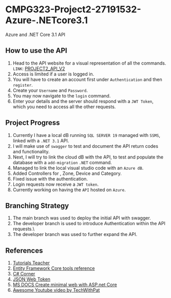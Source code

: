 # CMPG323-Project2-27191532-Azure-.NETcore3.1
Azure and .NET Core 3.1 API

## How to use the API
1. Head to the API website for a visual representation of all the commands. ```LINK```: <a href="https://project2-api-v2.azurewebsites.net/swagger/index.html">PROJECT2_API_V2</a> 	
2. Access is limited if a user is logged in.
3. You will have to create an account first under ```Authentication``` and then ```register```.
4. Create your ```Username``` and ```Password```.
5. You may now navigate to the ```login``` command.
6. Enter your details and the server should respond with a ```JWT Token```, which you need to access all the other requests.

## Project Progress
1. Currently I have a local dB running ```SQL SERVER 19``` managed with ```SSMS```, linked with a ```.NET 3.1``` API.
2. I will make use of ```swagger``` to test and document the API return codes and functionality.
3. Next, I will try to link the cloud dB with the API, to test and populate the database with a ```add-migration``` ```.NET``` command.
4. Managed to link the local visual studio code with an ```Azure dB```.
5. Added Controllers for , Zone, Device and Category.
5. Fixed issue with the authentication.
6. Login requests now receive a ```JWT token```.
7. Currently working on having the ```API``` hosted on ```Azure```.


## Branching Strategy 
1. The main branch was used to deploy the initial API with swagger.
2. The developer branch is used to introduce Authentication within the API requests.\
3. The developer branch was used to further expand the API.

## References
1. <a href="https://www.tutorialsteacher.com/sqlserver/install-sql-server">Tutorials Teacher</a>
2. <a href="https://docs.microsoft.com/en-us/ef/core/cli/dotnet">Entity Framework Core tools reference</a>
3. <a href="https://www.c-sharpcorner.com/blogs/implement-swagger-in-asp-net-core-31-web-api">C# Corner</a>
4. <a href="https://jwt.io/introduction/">JSON Web Token</a>
5. <a href="https://docs.microsoft.com/en-us/aspnet/core/tutorials/min-web-api?view=aspnetcore-6.0&tabs=visual-studio">MS DOCS Create minimal web with ASP.net Core</a>
6. <a href="https://www.youtube.com/watch?v=elMpS1Js7rc">Awesome Youtube video by TechWithPat</a>